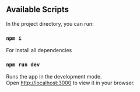 ## Available Scripts

In the project directory, you can run:

### `npm i`

For Install all dependencies

### `npm run dev`

Runs the app in the development mode.\
Open [http://localhost:3000](http://localhost:3000) to view it in your browser.